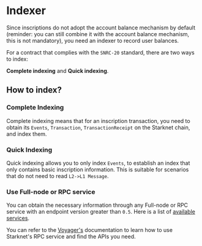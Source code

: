 # Indexer

Since inscriptions do not adopt the account balance mechanism by default (reminder: you can still combine it with the account balance mechanism, this is not mandatory), you need an indexer to record user balances.

For a contract that complies with the `SNRC-20` standard, there are two ways to index: 

**Complete indexing** and **Quick indexing**.

## How to index?

### Complete Indexing
Complete indexing means that for an inscription transaction, you need to obtain its `Events`, `Transaction`, `TransactionReceipt` on the Starknet chain, and index them.

### Quick Indexing
Quick indexing allows you to only index `Events`, to establish an index that only contains basic inscription information. This is suitable for scenarios that do not need to read `L2->L1 Message`.

### Use Full-node or RPC service
You can obtain the necessary information through any Full-node or RPC service with an endpoint version greater than `0.5`. 
Here is a list of [available services](https://www.starknet.io/en/ecosystem/fullnodes-and-rpc-services).

You can refer to the [Voyager's](https://docs.data.voyager.online/refs) documentation to learn how to use Starknet's RPC service and find the APIs you need.

<?// TODO: Full example>

